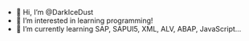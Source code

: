 - 👋 Hi, I’m @DarkIceDust
- 👀 I’m interested in learning programming!
- 🌱 I’m currently learning SAP, SAPUI5, XML, ALV, ABAP, JavaScript...

<!---
DarkIceDust/DarkIceDust is a ✨ special ✨ repository because its `README.md` (this file) appears on your GitHub profile.
You can click the Preview link to take a look at your changes.
--->
